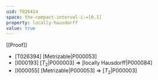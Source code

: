 ```yaml
---
uid: T026414
space: the-compact-interval-i:=[0,1]
property: locally-hausdorff
value: true
---
```

[[Proof]]

* [T026394] [Metrizable|P000053]
* [I000193] [$T_2$|P000003] => [locally Hausdorff|P000084]
* [I000055] [Metrizable|P000053] => [$T_2$|P000003]

